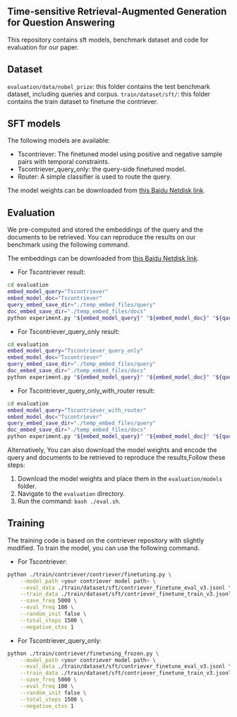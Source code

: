 ## Time-sensitive Retrieval-Augmented Generation for Question Answering
This repository contains sft models, benchmark dataset and code for evaluation for our paper.

## Dataset
``evaluation/data/nobel_prize``: this folder contains the test benchmark dataset, including queries and corpus.
``train/dataset/sft/``: this folder contains the train dataset to finetune the contriever.
## SFT models
The following models are available:
* Tscontriever: The finetuned model using positive and negative sample pairs with temporal constraints.
* Tscontriever_query_only: the query-side finetuned model.
* Router: A simple classifier is used to route the query.

The model weights can be downloaded from [this Baidu Netdisk link](https://pan.baidu.com/s/1Rwyo7N9lyo6H0OON97c5mg?pwd=9f5m).
## Evaluation
We pre-computed and stored the embeddings of the query and the documents to be retrieved. You can reproduce the results on our benchmark using the following command.

The embeddings can be downloaded from [this Baidu Netdisk link](https://pan.baidu.com/s/1Rwyo7N9lyo6H0OON97c5mg?pwd=9f5m).

* For Tscontriever result:
```bash
cd evaluation
embed_model_query="Tscontriever"
embed_model_doc="Tscontriever"
query_embed_save_dir="./temp_embed_files/query"
doc_embed_save_dir="./temp_embed_files/docs"
python experiment.py "${embed_model_query}" "${embed_model_doc}" "${query_embed_save_dir}" "${doc_embed_save_dir}/${embed_model_doc}_embed_doc"
```
* For Tscontriever_query_only result:
```bash
cd evaluation
embed_model_query="Tscontriever_query_only"
embed_model_doc="Tscontriever"
query_embed_save_dir="./temp_embed_files/query"
doc_embed_save_dir="./temp_embed_files/docs"
python experiment.py "${embed_model_query}" "${embed_model_doc}" "${query_embed_save_dir}" "${doc_embed_save_dir}/${embed_model_doc}_embed_doc"
```
* For Tscontriever_query_only_with_router result:
```bash
cd evaluation
embed_model_query="Tscontriever_with_router"
embed_model_doc="Tscontriever"
query_embed_save_dir="./temp_embed_files/query"
doc_embed_save_dir="./temp_embed_files/docs"
python experiment.py "${embed_model_query}" "${embed_model_doc}" "${query_embed_save_dir}" "${doc_embed_save_dir}/${embed_model_doc}_embed_doc"
```

Alternatively, You can also download the model weights and encode the query and documents to be retrieved to reproduce the results,Follow these steps:
1. Download the model weights and place them in the `evaluation/models` folder.
2. Navigate to the `evaluation` directory.
3. Run the command: `bash ./eval.sh`.

## Training
The training code is based on the contriever repository with slightly modified. To train the model, you can use the following command.
* For Tscontriever:
```bash
python ./train/contriever/contriever/finetuning.py \
    --model_path <your contriever model path> \
    --eval_data ./train/dataset/sft/contriever_finetune_eval_v3.jsonl \
    --train_data ./train/dataset/sft/contriever_finetune_train_v3.jsonl \
    --save_freq 5000 \
    --eval_freq 100 \
    --random_init false \
    --total_steps 1500 \
    --negative_ctxs 1
```
* For Tscontriever_query_only:
```bash
python ./train/contriever/finetuning_frozen.py \
    --model_path <your contriever model path> \
    --eval_data ./train/dataset/sft/contriever_finetune_eval_v3.jsonl \
    --train_data ./train/dataset/sft/contriever_finetune_train_v3.jsonl \
    --save_freq 5000 \
    --eval_freq 100 \
    --random_init false \
    --total_steps 1500 \
    --negative_ctxs 1
```